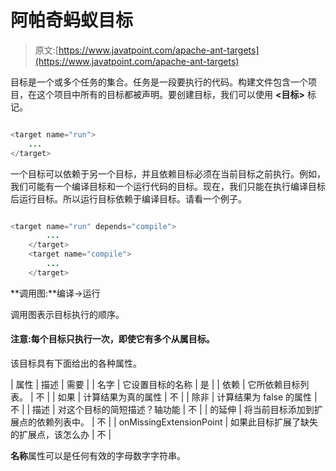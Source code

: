 # 阿帕奇蚂蚁目标

> 原文:[https://www.javatpoint.com/apache-ant-targets](https://www.javatpoint.com/apache-ant-targets)

目标是一个或多个任务的集合。任务是一段要执行的代码。构建文件包含一个项目，在这个项目中所有的目标都被声明。要创建目标，我们可以使用 **<目标>** 标记。

```java

<target name="run">
	...
</target>

```

一个目标可以依赖于另一个目标，并且依赖目标必须在当前目标之前执行。例如，我们可能有一个编译目标和一个运行代码的目标。现在，我们只能在执行编译目标后运行目标。所以运行目标依赖于编译目标。请看一个例子。

```java

<target name="run" depends="compile">
		...
	</target>
	<target name="compile">
		...
	</target>

```

**调用图:**编译→运行

调用图表示目标执行的顺序。

#### 注意:每个目标只执行一次，即使它有多个从属目标。

该目标具有下面给出的各种属性。

| 属性 | 描述 | 需要 |
| 名字 | 它设置目标的名称 | 是 |
| 依赖 | 它所依赖目标列表。 | 不 |
| 如果 | 计算结果为真的属性 | 不 |
| 除非 | 计算结果为 false 的属性 | 不 |
| 描述 | 对这个目标的简短描述？轴功能 | 不 |
| 的延伸 | 将当前目标添加到扩展点的依赖列表中。 | 不 |
| onMissingExtensionPoint | 如果此目标扩展了缺失的扩展点，该怎么办 | 不 |

**名称**属性可以是任何有效的字母数字字符串。